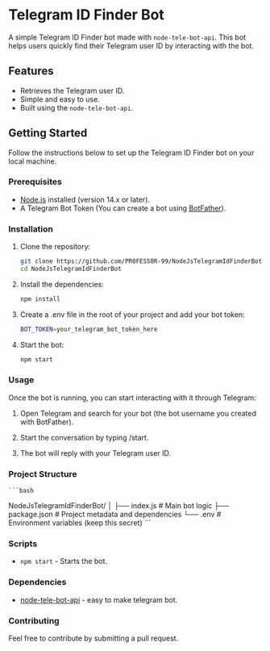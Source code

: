 ﻿# Telegram ID Finder Bot

A simple Telegram ID Finder bot made with `node-tele-bot-api`. This bot helps users quickly find their Telegram user ID by interacting with the bot.

## Features

- Retrieves the Telegram user ID.
- Simple and easy to use.
- Built using the `node-tele-bot-api`.

## Getting Started

Follow the instructions below to set up the Telegram ID Finder bot on your local machine.

### Prerequisites

- [Node.js](https://nodejs.org/) installed (version 14.x or later).
- A Telegram Bot Token (You can create a bot using [BotFather](https://core.telegram.org/bots#botfather)).

### Installation

1. Clone the repository:

   ```bash
   git clone https://github.com/PR0FESS0R-99/NodeJsTelegramIdFinderBot
   cd NodeJsTelegramIdFinderBot
   ```

2. Install the dependencies:

    ```bash
    npm install
    ```

3. Create a .env file in the root of your project and add your bot token:

    ```bash
    BOT_TOKEN=your_telegram_bot_token_here
    ```

4. Start the bot:
    ```bash
    npm start
    ```

### Usage

Once the bot is running, you can start interacting with it through Telegram:

1. Open Telegram and search for your bot (the bot username you created with BotFather).

2. Start the conversation by typing /start.

3. The bot will reply with your Telegram user ID.


### Project Structure

    ```bash
   NodeJsTelegramIdFinderBot/
    │
    ├── index.js          # Main bot logic
    ├── package.json    # Project metadata and dependencies
    └── .env            # Environment variables (keep this secret)
    ```

### Scripts

- `npm start` - Starts the bot.

### Dependencies

- [node-tele-bot-api](https://github.com/PR0FESS0R-99/node-tele-bot-api) - easy to make telegram bot.

### Contributing

Feel free to contribute by submitting a pull request.
